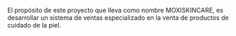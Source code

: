 El propósito de este proyecto que lleva como nombre MOXISKINCARE, es desarrollar un sistema de ventas especializado en la venta de productos de cuidado de la piel. 



